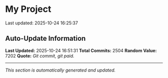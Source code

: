 # My Project


Last updated: 2025-10-24 16:25:37















































































































































































































































































































































































































































































































































































































































































































































































































































































































































































































































































































































































































































































































































































































































































































































































































































































































































































































































































































































































































































































































































































































































































































































































































































































































































































































































































































































































































































































































































































































## Auto-Update Information

**Last Updated:** 2025-10-24 16:51:31
**Total Commits:** 2504
**Random Value:** 7202
**Quote:** _Git commit, git paid._

---
_This section is automatically generated and updated._